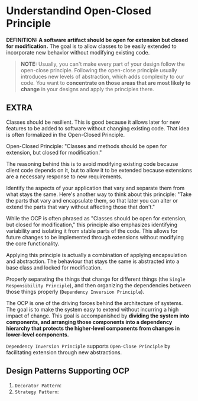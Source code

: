 # Understandind Open-Closed Principle

**DEFINITION: A software artifact should be open for extension but closed for modification.** The goal is to allow classes to be easily extended to incorporate new behavior without modifying existing code.

> **NOTE:** Usually, you can't make every part of your design follow the open-close principle. Following the open-close principle usually introduces new levels of abstraction, which adds complexity to our code. You want to **concentrate on those areas that are most likely to change** in your designs and apply the principles there.

## EXTRA

Classes should be resilient. This is good because it allows later for new features to be added to software without changing existing code. That idea is often formalized in the Open-Closed Principle.

Open-Closed Principle: "Classes and methods should be open for extension, but closed for modification."

The reasoning behind this is to avoid modifying existing code because client code depends on it, but to allow it to be extended because extensions are a necessary response to new requirements.

Identify the aspects of your application that vary and separate them from what stays the same. Here's another way to think about this principle: "Take the parts that vary and encapsulate them, so that later you can alter or extend the parts that vary without affecting those that don't."

While the OCP is often phrased as "Classes should be open for extension, but closed for modification," this principle also emphasizes identifying variability and isolating it from stable parts of the code. This allows for future changes to be implemented through extensions without modifying the core functionality.

Applying this principle is actually a combination of applying encapsulation and abstraction. The behaviour that stays the same is abstracted into a base class and locked for modification.

Properly separating the things that change for different things (the `Single Responsibility Principle`), and then organizing the dependencies between those things properly (`Dependency Inversion Principle`).

The OCP is one of the driving forces behind the architecture of systems. The goal is to make the system easy to extend without incurring a high impact of change. This goal is accompanished by **dividing the system into components, and arranging those components into a dependency hierarchy that protects the higher-level components from changes in lower-level components.**

`Dependency Inversion Principle` supports `Open-Close Principle` by facilitating extension through new abstractions.

## Design Patterns Supporting OCP

1. `Decorator Pattern`:
2. `Strategy Pattern`:
